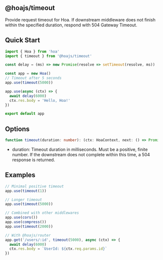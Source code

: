 ## @hoajs/timeout

Provide request timeout for Hoa. If downstream middleware does not finish within the specified duration, respond with 504 Gateway Timeout.

## Quick Start

```js
import { Hoa } from 'hoa'
import { timeout } from '@hoajs/timeout'

const delay = (ms) => new Promise(resolve => setTimeout(resolve, ms))

const app = new Hoa()
// Timeout after 5 seconds
app.use(timeout(5000))

app.use(async (ctx) => {
  await delay(6000)
  ctx.res.body = 'Hello, Hoa!'
})

export default app
```

## Options

```ts
function timeout(duration: number): (ctx: HoaContext, next: () => Promise<void>) => Promise<void>
```

- duration: Timeout duration in milliseconds. Must be a positive, finite number. If the downstream does not complete within this time, a 504 response is returned.

## Examples

```js
// Minimal positive timeout
app.use(timeout(1))

// Longer timeout
app.use(timeout(5000))

// Combined with other middlewares
app.use(cors())
app.use(compress())
app.use(timeout(2000))

// With @hoajs/router
app.get('/users/:id', timeout(5000), async (ctx) => {
  await delay(6000)
  ctx.res.body = `UserId: ${ctx.req.params.id}`
})
```
